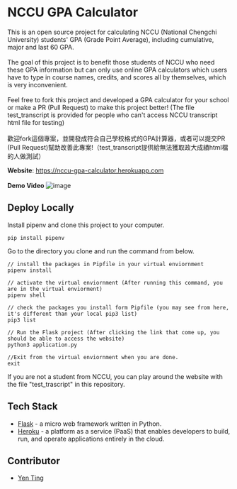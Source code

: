 # NCCU GPA Calculator
This is an open source project for calculating NCCU (National Chengchi University) students' GPA (Grade Point Average), including cumulative, major and last 60 GPA.<br>
<br>
The goal of this project is to benefit those students of NCCU who need these GPA information but can only use online GPA calculators which users have to type in 
course names, credits, and scores all by themselves, which is very inconvenient.<br>
<br>
Feel free to fork this project and developed a GPA calculator for your school or make a PR (Pull Request) to make this project better! (The file test_transcript is provided for people who can't access NCCU transcript html file for testing)<br>
<br>
歡迎fork這個專案，並開發成符合自己學校格式的GPA計算器，或者可以提交PR (Pull Request)幫助改善此專案!（test_transcript提供給無法獲取政大成績html檔的人做測試）

**Website**: https://nccu-gpa-calculator.herokuapp.com 
<br>
<br>
**Demo Video**
![image](https://github.com/yentim0519/nccu-gpa-calculator/blob/master/nccu-gpa-calculator-demo-video.gif)

## Deploy Locally
Install pipenv and clone this project to your computer.
```
pip install pipenv
```
Go to the directory you clone and run the command from below.
```
// install the packages in Pipfile in your virtual enviornment
pipenv install 

// activate the virtual enviornment (After running this command, you are in the virtual enviorment)
pipenv shell 

// check the packages you install form Pipfile (you may see from here, it's different than your local pip3 list)
pip3 list 

// Run the Flask project (After clicking the link that come up, you should be able to access the website)
python3 application.py 

//Exit from the virtual enviornment when you are done.
exit
```
If you are not a student from NCCU, you can play around the website with the file "test_trascript" in this repository. 
<br>

## Tech Stack

* [Flask](https://flask.palletsprojects.com/en/1.1.x/) - a micro web framework written in Python.
* [Heroku](https://www.heroku.com) - a platform as a service (PaaS) that enables developers to build, run, and operate applications entirely in the cloud.

## Contributor
* [Yen Ting](https://github.com/yentim0519)

